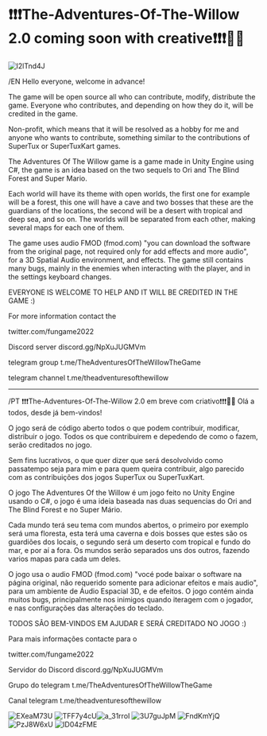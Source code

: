 # ❗❗❗The-Adventures-Of-The-Willow 2.0 coming soon with creative❗❗❗🤩😉

![I2lTnd4J](https://user-images.githubusercontent.com/21225616/217052012-207286ea-afce-4a48-a863-a31938a6fe0f.png)

/EN
Hello everyone, welcome in advance!

The game will be open source all who can contribute, modify, distribute the game. Everyone who contributes, and depending on how they do it, will be credited in the game.

Non-profit, which means that it will be resolved as a hobby for me and anyone who wants to
contribute, something similar to the contributions of SuperTux or SuperTuxKart games.

The Adventures Of The Willow game is a game made in Unity Engine using C#, the game is an idea
based on the two sequels to Ori and The Blind Forest and Super Mario.

Each world will have its theme with open worlds, the first one for example will be a forest, this one will have a
cave and two bosses that these are the guardians of the locations, the second will be a desert with tropical and deep sea,
and so on.
The worlds will be separated from each other, making several maps for each one of them.

The game uses audio FMOD (fmod.com) "you can download the software from the original page, not required only for
add effects and more audio", for a 3D Spatial Audio environment, and effects.
The game still contains many bugs, mainly in the enemies when interacting with the player, and in the settings
keyboard changes.


EVERYONE IS WELCOME TO HELP AND IT WILL BE CREDITED IN THE GAME :)

For more information contact the

twitter.com/fungame2022

Discord server
discord.gg/NpXuJUGMVm

telegram group
t.me/TheAdventuresOfTheWillowTheGame

telegram channel
t.me/theadventuresofthewillow

________________________________________________________________________________

/PT
❗❗❗The-Adventures-Of-The-Willow 2.0 em breve com criativo❗❗❗🤩😉
Olá a todos, desde já bem-vindos!

O jogo será de código aberto todos o que podem contribuir, modificar, distribuir o jogo. Todos os que contribuirem e depedendo de como o fazem, serão creditados no jogo. 

Sem fins lucrativos, o que quer dizer que será desolvolvido como passatempo seja para mim e para quem queira
contribuir, algo parecido com as contribuições dos jogos SuperTux ou SuperTuxKart.

O jogo The Adventures Of the Willow é um jogo feito no Unity Engine usando o C#, o jogo é uma ideia
baseada nas duas sequencias do Ori and The Blind Forest e no Super Mário.

Cada mundo terá seu tema com mundos abertos, o primeiro por exemplo será uma floresta, esta terá uma
caverna e dois bosses que estes são os guardiões dos locais, o segundo será um deserto com tropical e fundo do mar,
e por aí a fora.
Os mundos serão separados uns dos outros, fazendo varios mapas para cada um deles.

O jogo usa o audio FMOD (fmod.com) "vocé pode baixar o software na página original, não requerido somente para
adicionar efeitos e mais audio", para um ambiente de Áudio Espacial 3D, e de efeitos.
O jogo contém ainda muitos bugs, principalmente nos inimigos quando iteragem com o jogador, e nas configurações
das alterações do teclado.


TODOS SÂO BEM-VINDOS EM AJUDAR E SERÁ CREDITADO NO JOGO  :)

Para mais informações contacte para o 

twitter.com/fungame2022

Servidor do Discord
discord.gg/NpXuJUGMVm

Grupo do telegram
t.me/TheAdventuresOfTheWillowTheGame

Canal telegram
t.me/theadventuresofthewillow

![EXeaM73U](https://user-images.githubusercontent.com/21225616/217052303-72cce943-7a77-4dc4-8157-0508f114f135.png) ![TFF7y4cU](https://user-images.githubusercontent.com/21225616/217052535-f20210cb-7372-4a8d-a4c5-cbbeba07c1c6.png)![a_31rroI](https://user-images.githubusercontent.com/21225616/217052550-42a3067b-40a8-4f5f-a01f-06ea64ef27a9.png) ![3U7guJpM](https://user-images.githubusercontent.com/21225616/217052570-33f8781b-a3f4-43a6-8d25-0be4b77aadc6.png) ![FndKmYjQ](https://user-images.githubusercontent.com/21225616/217052581-a4b28a8a-a088-490c-8564-bbd4b96fbd41.png) ![PzJ8W6xU](https://user-images.githubusercontent.com/21225616/217052593-e765b26f-317a-4a63-9027-1d00b7575fb9.png) ![ID04zFME](https://user-images.githubusercontent.com/21225616/217052603-bebe9fe2-3ccc-49e3-a68d-00d735414826.png)

